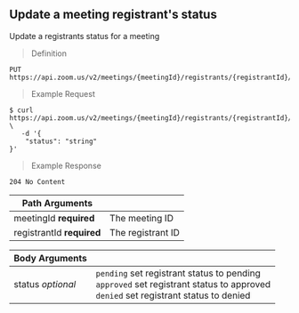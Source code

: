 ## Update a meeting registrant's status

Update  a registrants status for a meeting

> Definition

```shell
PUT https://api.zoom.us/v2/meetings/{meetingId}/registrants/{registrantId}/status
```

> Example Request

```shell
$ curl https://api.zoom.us/v2/meetings/{meetingId}/registrants/{registrantId}/status \
   -d '{
    "status": "string"
}'
```

> Example Response

```text
204 No Content
```

Path Arguments | &nbsp;
--- | ---
meetingId **required** | The meeting ID
registrantId **required** | The registrant ID

Body Arguments | &nbsp;
--- | ---
status *optional* | <div class="enum">`pending` set registrant status to pending<br/>`approved` set registrant status to approved<br/>`denied` set registrant status to denied<br/></div>

